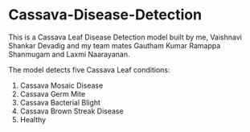 # Cassava-Disease-Detection

This is a Cassava Leaf Disease Detection model built by me, Vaishnavi Shankar Devadig and my team mates Gautham Kumar Ramappa Shanmugam and Laxmi Naarayanan.

The model detects five Cassava Leaf conditions:
1) Cassava Mosaic Disease
2) Cassava Germ Mite
3) Cassava Bacterial Blight
4) Cassava Brown Streak Disease
5) Healthy
